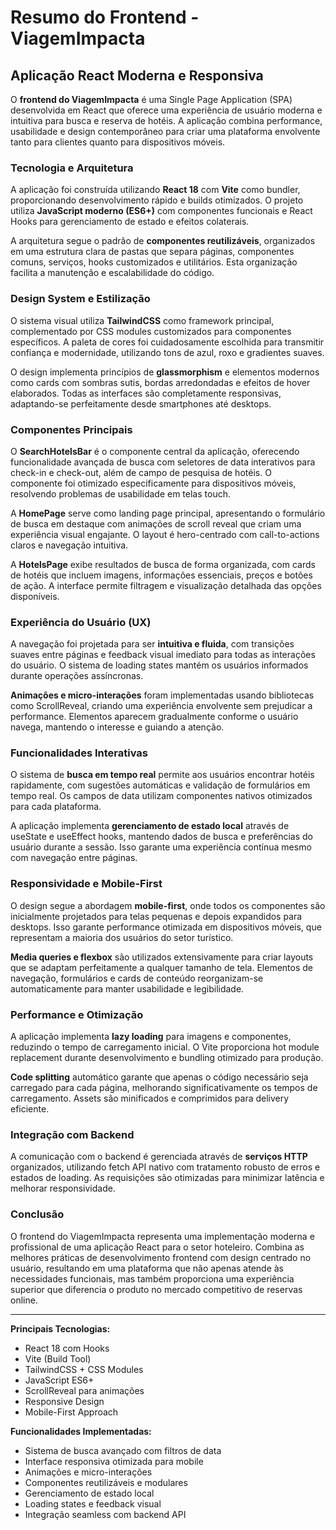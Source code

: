 # Resumo do Frontend - ViagemImpacta

## Aplicação React Moderna e Responsiva

O **frontend do ViagemImpacta** é uma Single Page Application (SPA) desenvolvida em React que oferece uma experiência de usuário moderna e intuitiva para busca e reserva de hotéis. A aplicação combina performance, usabilidade e design contemporâneo para criar uma plataforma envolvente tanto para clientes quanto para dispositivos móveis.

### Tecnologia e Arquitetura

A aplicação foi construída utilizando **React 18** com **Vite** como bundler, proporcionando desenvolvimento rápido e builds otimizados. O projeto utiliza **JavaScript moderno (ES6+)** com componentes funcionais e React Hooks para gerenciamento de estado e efeitos colaterais.

A arquitetura segue o padrão de **componentes reutilizáveis**, organizados em uma estrutura clara de pastas que separa páginas, componentes comuns, serviços, hooks customizados e utilitários. Esta organização facilita a manutenção e escalabilidade do código.

### Design System e Estilização

O sistema visual utiliza **TailwindCSS** como framework principal, complementado por CSS modules customizados para componentes específicos. A paleta de cores foi cuidadosamente escolhida para transmitir confiança e modernidade, utilizando tons de azul, roxo e gradientes suaves.

O design implementa princípios de **glassmorphism** e elementos modernos como cards com sombras sutis, bordas arredondadas e efeitos de hover elaborados. Todas as interfaces são completamente responsivas, adaptando-se perfeitamente desde smartphones até desktops.

### Componentes Principais

O **SearchHotelsBar** é o componente central da aplicação, oferecendo funcionalidade avançada de busca com seletores de data interativos para check-in e check-out, além de campo de pesquisa de hotéis. O componente foi otimizado especificamente para dispositivos móveis, resolvendo problemas de usabilidade em telas touch.

A **HomePage** serve como landing page principal, apresentando o formulário de busca em destaque com animações de scroll reveal que criam uma experiência visual engajante. O layout é hero-centrado com call-to-actions claros e navegação intuitiva.

A **HotelsPage** exibe resultados de busca de forma organizada, com cards de hotéis que incluem imagens, informações essenciais, preços e botões de ação. A interface permite filtragem e visualização detalhada das opções disponíveis.

### Experiência do Usuário (UX)

A navegação foi projetada para ser **intuitiva e fluida**, com transições suaves entre páginas e feedback visual imediato para todas as interações do usuário. O sistema de loading states mantém os usuários informados durante operações assíncronas.

**Animações e micro-interações** foram implementadas usando bibliotecas como ScrollReveal, criando uma experiência envolvente sem prejudicar a performance. Elementos aparecem gradualmente conforme o usuário navega, mantendo o interesse e guiando a atenção.

### Funcionalidades Interativas

O sistema de **busca em tempo real** permite aos usuários encontrar hotéis rapidamente, com sugestões automáticas e validação de formulários em tempo real. Os campos de data utilizam componentes nativos otimizados para cada plataforma.

A aplicação implementa **gerenciamento de estado local** através de useState e useEffect hooks, mantendo dados de busca e preferências do usuário durante a sessão. Isso garante uma experiência contínua mesmo com navegação entre páginas.

### Responsividade e Mobile-First

O design segue a abordagem **mobile-first**, onde todos os componentes são inicialmente projetados para telas pequenas e depois expandidos para desktops. Isso garante performance otimizada em dispositivos móveis, que representam a maioria dos usuários do setor turístico.

**Media queries e flexbox** são utilizados extensivamente para criar layouts que se adaptam perfeitamente a qualquer tamanho de tela. Elementos de navegação, formulários e cards de conteúdo reorganizam-se automaticamente para manter usabilidade e legibilidade.

### Performance e Otimização

A aplicação implementa **lazy loading** para imagens e componentes, reduzindo o tempo de carregamento inicial. O Vite proporciona hot module replacement durante desenvolvimento e bundling otimizado para produção.

**Code splitting** automático garante que apenas o código necessário seja carregado para cada página, melhorando significativamente os tempos de carregamento. Assets são minificados e comprimidos para delivery eficiente.

### Integração com Backend

A comunicação com o backend é gerenciada através de **serviços HTTP** organizados, utilizando fetch API nativo com tratamento robusto de erros e estados de loading. As requisições são otimizadas para minimizar latência e melhorar responsividade.

### Conclusão

O frontend do ViagemImpacta representa uma implementação moderna e profissional de uma aplicação React para o setor hoteleiro. Combina as melhores práticas de desenvolvimento frontend com design centrado no usuário, resultando em uma plataforma que não apenas atende às necessidades funcionais, mas também proporciona uma experiência superior que diferencia o produto no mercado competitivo de reservas online.

---

**Principais Tecnologias:**
- React 18 com Hooks
- Vite (Build Tool)
- TailwindCSS + CSS Modules
- JavaScript ES6+
- ScrollReveal para animações
- Responsive Design
- Mobile-First Approach

**Funcionalidades Implementadas:**
- Sistema de busca avançado com filtros de data
- Interface responsiva otimizada para mobile
- Animações e micro-interações
- Componentes reutilizáveis e modulares
- Gerenciamento de estado local
- Loading states e feedback visual
- Integração seamless com backend API
